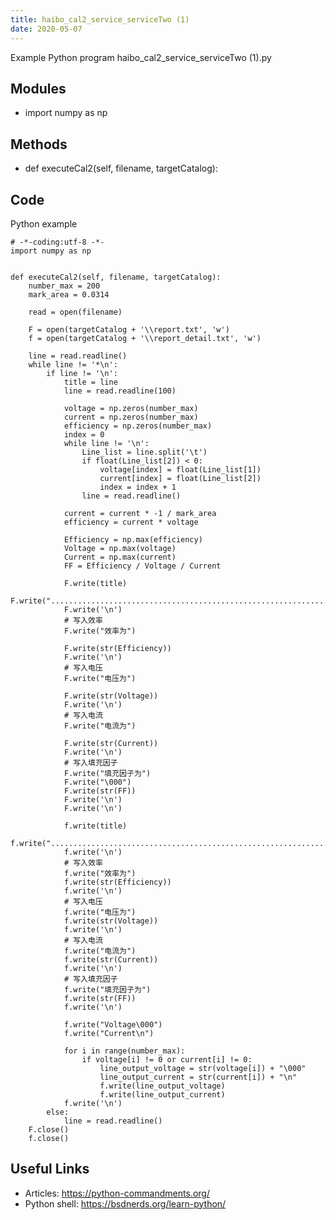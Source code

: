 ```yaml
---
title: haibo_cal2_service_serviceTwo (1)
date: 2020-05-07
---
```

Example Python program haibo_cal2_service_serviceTwo (1).py

## Modules

* import numpy as np

## Methods

* def executeCal2(self, filename, targetCatalog):

## Code

Python example

    # -*-coding:utf-8 -*-
    import numpy as np
    
    
    def executeCal2(self, filename, targetCatalog):
        number_max = 200
        mark_area = 0.0314
    
        read = open(filename)
    
        F = open(targetCatalog + '\\report.txt', 'w')
        f = open(targetCatalog + '\\report_detail.txt', 'w')
    
        line = read.readline()
        while line != '*\n':
            if line != '\n':
                title = line
                line = read.readline(100)
    
                voltage = np.zeros(number_max)
                current = np.zeros(number_max)
                efficiency = np.zeros(number_max)
                index = 0
                while line != '\n':
                    Line_list = line.split('\t')
                    if float(Line_list[2]) < 0:
                        voltage[index] = float(Line_list[1])
                        current[index] = float(Line_list[2])
                        index = index + 1
                    line = read.readline()
    
                current = current * -1 / mark_area
                efficiency = current * voltage
    
                Efficiency = np.max(efficiency)
                Voltage = np.max(voltage)
                Current = np.max(current)
                FF = Efficiency / Voltage / Current
    
                F.write(title)
                F.write(".................................................................................")
                F.write('\n')
                # 写入效率
                F.write("效率为")
    
                F.write(str(Efficiency))
                F.write('\n')
                # 写入电压
                F.write("电压为")
    
                F.write(str(Voltage))
                F.write('\n')
                # 写入电流
                F.write("电流为")
    
                F.write(str(Current))
                F.write('\n')
                # 写入填充因子
                F.write("填充因子为")
                F.write("\000")
                F.write(str(FF))
                F.write('\n')
                F.write('\n')
    
                f.write(title)
                f.write(".................................................................................")
                f.write('\n')
                # 写入效率
                f.write("效率为")
                f.write(str(Efficiency))
                f.write('\n')
                # 写入电压
                f.write("电压为")
                f.write(str(Voltage))
                f.write('\n')
                # 写入电流
                f.write("电流为")
                f.write(str(Current))
                f.write('\n')
                # 写入填充因子
                f.write("填充因子为")
                f.write(str(FF))
                f.write('\n')
    
                f.write("Voltage\000")
                f.write("Current\n")
    
                for i in range(number_max):
                    if voltage[i] != 0 or current[i] != 0:
                        line_output_voltage = str(voltage[i]) + "\000"
                        line_output_current = str(current[i]) + "\n"
                        f.write(line_output_voltage)
                        f.write(line_output_current)
                f.write('\n')
            else:
                line = read.readline()
        F.close()
        f.close()
    

## Useful Links

- Articles: https://python-commandments.org/
- Python shell: https://bsdnerds.org/learn-python/
